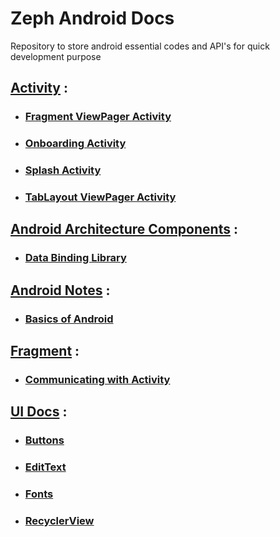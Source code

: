 # Zeph Android Docs

Repository to store android essential codes and API's for quick development purpose

## [Activity](https://github.com/ashish7zeph/Zeph-Android-Docs/tree/master/Activity) :

* ### [Fragment ViewPager Activity](https://github.com/ashish7zeph/Zeph-Android-Docs/tree/master/Activity/Fragment%20ViewPager%20Activity)
* ### [Onboarding Activity](https://github.com/ashish7zeph/Zeph-Android-Docs/tree/master/Activity/Onboarding%20Activity)
* ### [Splash Activity](https://github.com/ashish7zeph/Zeph-Android-Docs/tree/master/Activity/Splash%20Activity)
* ### [TabLayout ViewPager Activity](https://github.com/zeph7/Zeph-Android-Docs/tree/master/Activity/TabLayout%20ViewPager%20Activity)

## [Android Architecture Components](https://github.com/ashish7zeph/Zeph-Android-Docs/tree/master/Android%20Architecture%20Components) :

* ### [Data Binding Library](https://github.com/ashish7zeph/Zeph-Android-Docs/tree/master/Android%20Architecture%20Components/Data%20Binding%20Library)

## [Android Notes](https://github.com/ashish7zeph/Zeph-Android-Docs/tree/master/Android%20Notes) :

* ### [Basics of Android](https://github.com/ashish7zeph/Zeph-Android-Docs/tree/master/Android%20Notes/Basics%20of%20Android)

## [Fragment](https://github.com/ashish7zeph/Zeph-Android-Docs/tree/master/Fragment) :

* ### [Communicating with Activity](https://github.com/ashish7zeph/Zeph-Android-Docs/tree/master/Fragment/Communicating%20with%20Activity)

## [UI Docs](https://github.com/ashish7zeph/Zeph-Android-Docs/tree/master/UI) :

* ### [Buttons](https://github.com/ashish7zeph/Zeph-Android-Docs/tree/master/UI/Buttons)
* ### [EditText](https://github.com/ashish7zeph/Zeph-Android-Docs/tree/master/UI/EditText)
* ### [Fonts](https://github.com/zeph7/Zeph-Android-Docs/tree/master/UI/Fonts#fonts)
* ### [RecyclerView](https://github.com/ashish7zeph/Zeph-Android-Docs/tree/master/UI/RecyclerView)
